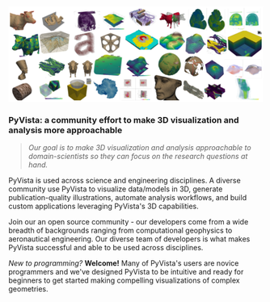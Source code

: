 ![banner](../pyvista_banner_small.png)

### PyVista: a community effort to make 3D visualization and analysis more approachable

> *Our goal is to make 3D visualization and analysis approachable to domain-scientists so they can focus on the research questions at hand.*

PyVista is used across science and engineering disciplines. A diverse community use PyVista to visualize data/models in 3D, generate publication-quality illustrations, automate analysis workflows, and build custom applications leveraging PyVista's 3D capabilities.

Join our an open source community - our developers come from a wide breadth of backgrounds ranging from computational geophysics to aeronautical engineering. Our diverse team of developers is what makes PyVista successful and able to be used across disciplines.

*New to programming?* **Welcome!** Many of PyVista's users are novice programmers and we've designed PyVista to be intuitive and ready for beginners to get started making compelling visualizations of complex geometries.
